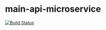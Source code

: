 # main-api-microservice

[![Build Status](https://travis-ci.org/kobylyanskiy/main-api-microservice.svg?branch=master)](https://travis-ci.org/kobylyanskiy/main-api-microservice)
